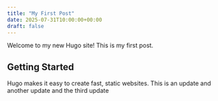 ```yaml
---
title: "My First Post"
date: 2025-07-31T10:00:00+00:00
draft: false
---
```


Welcome to my new Hugo site! This is my first post.

## Getting Started

Hugo makes it easy to create fast, static websites.
This is an update
and another update
and the third update
